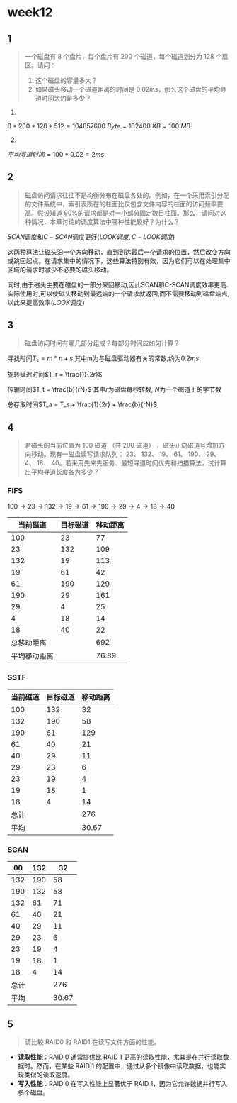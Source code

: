 # week12

## 1

>    一个磁盘有 8 个盘片，每个盘片有 200 个磁道，每个磁道划分为 128 个扇区。请问：
>
>   1.   这个磁盘的容量多大？
>   2.   如果磁头移动一个磁道距离的时间是 0.02ms，那么这个磁盘的平均寻道时间大约是多少？

1.   

$8 * 200 * 128 * 512 = 104857600\ Byte = 102400\ KB = 100 \ MB$

2.   

$平均寻道时间 = 100 * 0.02 = 2ms$

## 2

>   磁盘访问请求往往不是均衡分布在磁盘各处的。例如，在一个采用索引分配的文件系统中，索引表所在的柱面比仅包含文件内容的柱面的访问频率要高。假设知道 90%的请求都是对一小部分固定数目柱面。那么，请问对这种情况，本章讨论的调度算法中哪种性能较好？为什么？

$SCAN$调度和$C-SCAN$调度更好($LOOK调度,C-LOOK调度$)

这两种算法让磁头沿一个方向移动，直到到达最后一个请求的位置，然后改变方向或跳回起点。在请求集中的情况下，这些算法特别有效，因为它们可以在处理集中区域的请求时减少不必要的磁头移动。

同时,由于磁头主要在磁盘的一部分来回移动,因此SCAN和C-SCAN调度效率更高.实际使用时,可以使磁头移动到最远端的一个请求就返回,而不需要移动到磁盘端点,以此来提高效率($LOOK$调度)

## 3

>   磁盘访问时间有哪几部分组成？每部分时间应如何计算？
>

寻找时间$T_s = m * n + s$ 其中m为与磁盘驱动器有关的常数,约为$0.2ms$

旋转延迟时间$T_r = \frac{1}{2r}$ 

传输时间$T_t = \frac{b}{rN}$  其中$r$为磁盘每秒转数, $N$为一个磁道上的字节数

总存取时间$T_a = T_s + \frac{1}{2r} + \frac{b}{rN}$ 

## 4

>   若磁头的当前位置为 100 磁道 （共 200 磁道） ，磁头正向磁道号增加方向移动。现有一磁盘读写请求队列： 23、 132、 19、 61、 190、 29、 4、 18、 40。若采用先来先服务、最短寻道时间优先和扫描算法，试计算出平均寻道长度各为多少？

### FIFS

$100 \rightarrow 23 \rightarrow 132 \rightarrow 19 \rightarrow 61 \rightarrow 190 \rightarrow 29 \rightarrow 4 \rightarrow 18 \rightarrow 40$

| 当前磁道 | 目标磁道 | 移动距离 |
| -------- | -------- | -------- |
| 100      | 23       | 77       |
| 23 	| 132 |109|
| 132 | 19 |113|
| 19 | 61 |42|
| 61 | 190 |129|
| 190 | 29 |161|
| 29 | 4 |25|
| 4 | 18 |14|
| 18 | 40 |22|
|总移动距离| | 692|
|平均移动距离| |76.89|

### SSTF

| 当前磁道 | 目标磁道 | 移动距离 |
| -------- | -------- | -------- |
| 100      | 132      | 32       |
| 132      | 190      | 58       |
| 190      | 61       | 129      |
| 61       | 40       | 21       |
| 40       | 29       | 11       |
| 29       | 23       | 6        |
| 23       | 19       | 4        |
| 19       | 18       | 1        |
| 18       | 4        | 14       |
| 总计     |          | 276      |
| 平均     |          | 30.67    |

### SCAN

| 00   | 132  | 32    |
| ---- | ---- | ----- |
| 132  | 190  | 58    |
| 190  | 132  | 58    |
| 132  | 61   | 71    |
| 61   | 40   | 21    |
| 40   | 29   | 11    |
| 29   | 23   | 6     |
| 23   | 19   | 4     |
| 19   | 18   | 1     |
| 18   | 4    | 14    |
| 总计 |      | 276   |
| 平均 |      | 30.67 |

## 5

>    请比较 RAID0 和 RAID1 在读写文件方面的性能。

+   **读取性能**：RAID 0 通常提供比 RAID 1 更高的读取性能，尤其是在并行读取数据时。然而，在某些 RAID 1 的配置中，通过从多个镜像中读取数据，也能实现类似的读取速度。
+   **写入性能**：RAID 0 在写入性能上显著优于 RAID 1，因为它允许数据并行写入多个磁盘。